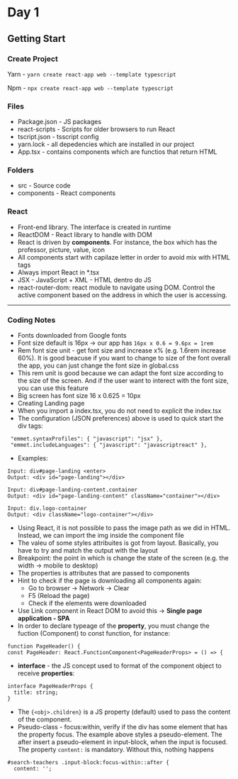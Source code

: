 # Day 1

## Getting Start

### Create Project

Yarn - ```yarn create react-app web --template typescript```

Npm - ```npx create react-app web --template typescript```


### Files

- Package.json - JS packages
- react-scripts - Scripts for older browsers to run React
- tscript.json - tsscript config
- yarn.lock - all depedencies which are installed in our project
- App.tsx - contains components which are functios that return HTML

### Folders

- src - Source code
- components - React components

### React 

- Front-end library. The interface is created in runtime
- ReactDOM - React library to handle with DOM
- React is driven by **components**. For instance, the box which has the professor, picture, value, icon
- All components start with capilaze letter in order to avoid mix with HTML tags
- Always import React in *.tsx
- JSX - JavaScript + XML - HTML dentro do JS
- react-router-dom: react module to navigate using DOM. Control the active component based on the address in which the user is accessing. 

--- 

### Coding Notes

- Fonts downloaded from Google fonts
- Font size default is 16px -> our app has ```16px x 0.6 = 9.6px = 1rem```
- Rem font size unit - get font size and increase x% (e.g. 1.6rem increase 60%). It is good beacuse if you want to change to size of the font overall the app, you can just change the font size in global.css
- This rem unit is good because we can adapt the font size according to the size of the screen. And if the user want to interect with the font size, you can use this feature 
- Big screen has font size  16 x 0.625 = 10px 
- Creating Landing page
- When you import a index.tsx, you do not need to explicit the index.tsx  
- The configuration (JSON preferences) above is used to quick start the div tags:

``` 
 "emmet.syntaxProfiles": { "javascript": "jsx" },
 "emmet.includeLanguages": { "javascript": "javascriptreact" }, 
```
- Examples: 

```
Input: div#page-landing <enter>
Output: <div id="page-landing"></div>
```
```
Input: div#page-landing-content.container
Output: <div id="page-landing-content" className="container"></div>
```
```
Input: div.logo-container
Output: <div className="logo-container"></div>
```
- Using React, it is not possible to pass the image path as we did in HTML. Instead, we can import the img inside the component file
- The valeu of some styles attribuites is got from layout. Basically, you have to try and match the output with the layout
- Breakpoint: the point in which is change the state of the screen (e.g. the width -> mobile to desktop)
- The properties is attributes that are passed to components
- Hint to check if the page is downloading all components again:
  - Go to browser -> Network -> Clear
  - F5 (Reload the page)
  - Check if the elements were downloaded
- Use Link component in React DOM to avoid this -> **Single page application - SPA**
- In order to declare typeage of the **property**, you must change the fuction (Component) to const function, for instance:

```
function PageHeader() { 
const PageHeader: React.FunctionComponent<PageHeaderProps> = () => {
```
- **interface** - the JS concept used to format of the component object to receive **properties**: 

```
interface PageHeaderProps {
  title: string;
}
```
- The ```{<obj>.children}``` is a JS property (default) used to pass the content of the component.
- Pseudo-class - focus:within, verify if the div has some element that has the property focus. The example above styles a pseudo-element. The after insert a pseudo-element in input-block, when the input is focused. The property ```content:``` is mandatory. Without this, nothing happens
```
#search-teachers .input-block:focus-within::after {
  content: '';
```



